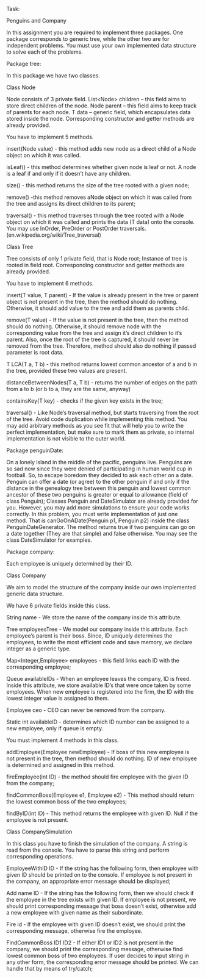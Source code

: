 ﻿Task:

Penguins and Company


In this assignment you are required to implement three packages. One package corresponds to generic tree, while the other two are for independent problems. You must use your own implemented data structure to solve each of the problems.

Package tree:

In this package we have two classes.


Class Node

Node consists of 3 private field. List<Node<T>> children – this field aims to store direct children of the node. Node<T> parent – this field aims to keep track of parents for each node. T data – generic field, which encapsulates data stored inside the node. Corresponding constructor and getter methods are already provided.

You have to implement 5 methods.

insert(Node<T> value) - this method adds new node as a direct child of a Node object on which it was called.

isLeaf() - this method determines whether given node is leaf or not. A node is a leaf if and only if it doesn’t have any children.

size() - this method returns the size of the tree rooted with a given node;

remove() -this method removes aNode object on which it was called from the tree and assigns its direct children to its parent;

traversal() - this method traverses through the tree rooted with a Node object on which it was called and prints the data (T data) onto the console. You may use InOrder, PreOrder or PostOrder traversals. (en.wikipedia.org/wiki/Tree\_traversal)


Class Tree

Tree consists of only 1 private field, that is Node<T> root; Instance of tree is rooted in field root. Corresponding constructor and getter methods are already provided.

You have to implement 6 methods.

insert(T value, T parent) - If the value is already present in the tree or parent object is not present in the tree, then the method should do nothing. Otherwise, it should add value to the tree and add them as parents child.

remove(T value) - If the value is not present in the tree, then the method should do nothing. Otherwise, it should remove node with the corresponding value from the tree and assign it’s direct children to it’s parent. Also, once the root of the tree is captured, it should never be removed from the tree. Therefore, method should also do nothing if passed parameter is root data.

T LCA(T a, T b) - this method returns lowest common ancestor of a and b in the tree, provided these two values are present.

distanceBetweenNodes(T a, T b) - returns the number of edges on the path from a to b (or b to a, they are the same, anyway)

containsKey(T key) - checks if the given key exists in the tree;

traversal() - Like Node’s traversal method, but starts traversing from the root of the tree. Avoid code duplication while implementing this method. You may add arbitrary methods as you see fit that will help you to write the perfect implementation, but make sure to mark them as private, so internal implementation is not visible to the outer world.



Package penguinDate:

On a lonely island in the middle of the pacific, penguins live. Penguins are so sad now since they were denied of participating in human world cup in football. So, to escape boredom they decided to ask each other on a date. Penguin can offer a date (or agree) to the other penguin if and only if the distance in the genealogy tree between this penguin and lowest common ancestor of these two penguins is greater or equal to allowance (field of class Penguin); Classes Penguin and DateSimulator are already provided for you. However, you may add more simulations to ensure your code works correctly. In this problem, you must write implementation of just one method. That is canGoOnADate(Penguin p1, Penguin p2) inside the class PenguinDateGenerator. The method returns true if two penguins can go on a date together (They are that simple) and false otherwise. You may see the class DateSimulator for examples.



Package company:


Each employee is uniquely determined by their ID.


Class Company


We aim to model the structure of the company inside our own implemented generic data structure.

We have 6 private fields inside this class.

String name - We store the name of the company inside this attribute.

Tree<Integer> employeesTree - We model our company inside this attribute. Each employee’s parent is their boss. Since, ID uniquely determines the employees, to write the most efficient code and save memory, we declare integer as a generic type.

Map<Integer,Employee> employees - this field links each ID with the corresponding employee;

Queue<Integer> availableIDs - When an employee leaves the company, ID is freed. Inside this attribute, we store available ID’s that were once taken by some employees. When new employee is registered into the firm, the ID with the lowest integer value is assigned to them.

Employee ceo - CEO can never be removed from the company.

Static int availableID - determines which ID number can be assigned to a new employee, only if queue is empty.


You must implement 4 methods in this class.

addEmployee(Employee newEmployee) - If boss of this new employee is not present in the tree, then method should do nothing. ID of new employee is determined and assigned in this method.

fireEmployee(int ID) - the method should fire employee with the given ID from the company;

findCommonBoss(Employee e1, Employee e2) - This method should return the lowest common boss of the two employees;

findByID(int ID) - This method returns the employee with given ID. Null if the employee is not present.


Class CompanySimulation


In this class you have to finish the simulation of the company. A string is read from the console. You have to parse this string and perform corresponding operations.

EmployeeWithID ID - If the string has the following form, then employee with given ID should be printed on to the console. If employee is not present in the company, an appropriate error message should be displayed;

Add name ID - If the string has the following form, then we should check if the employee in the tree exists with given ID. If employee is not present, we should print corresponding message that boss doesn’t exist, otherwise add a new employee with given name as their subordinate.

Fire id - If the employee with given ID doesn’t exist, we should print the corresponding message, otherwise fire the employee.

FindCommonBoss ID1 ID2 - If either ID1 or ID2 is not present in the company, we should print the corresponding message, otherwise find lowest common boss of two employees. If user decides to input string in any other form, the corresponding error message should be printed. We can handle that by means of try/catch;
